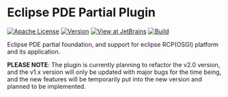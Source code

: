 # Eclipse PDE Partial Plugin

[![Apache License](https://img.shields.io/badge/license-Apache%20License%202.0-blue.svg)](http://www.apache.org/licenses/LICENSE-2.0)
[![Version](https://img.shields.io/jetbrains/plugin/v/16761-eclipse-pde-partial.svg)](https://plugins.jetbrains.com/plugin/16761-eclipse-pde-partial)
[![View at JetBrains](https://img.shields.io/jetbrains/plugin/d/16761-eclipse-pde-partial.svg)](https://plugins.jetbrains.com/plugin/16761-eclipse-pde-partial)
[![Build](https://github.com/JaneWardSandy/eclipse-pde-partial-idea/actions/workflows/build.yml/badge.svg?branch=v2.x)](https://github.com/JaneWardSandy/eclipse-pde-partial-idea/actions/workflows/build.yml)

<!-- Plugin description -->
Eclipse PDE partial foundation, and support for eclipse RCP(OSGI) platform and its application.
<!-- Plugin description end -->

**PLEASE NOTE**: The plugin is currently planning to refactor the v2.0 version, and the v1.x version will only be updated with major bugs for the time being, and the new features will be temporarily put into the new version and planned to be implemented.
